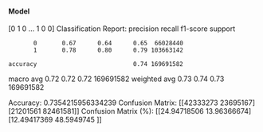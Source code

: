 #### Model
[0 1 0 ... 1 0 0]
Classification Report:
              precision    recall  f1-score   support

           0       0.67      0.64      0.65  66028440
           1       0.78      0.80      0.79 103663142

    accuracy                           0.74 169691582
   macro avg       0.72      0.72      0.72 169691582
weighted avg       0.73      0.74      0.73 169691582

Accuracy: 0.7354215956334239
Confusion Matrix:
[[42333273 23695167]
 [21201561 82461581]]
Confusion Matrix (%):
[[24.94718506 13.96366674]
 [12.49417369 48.5949745 ]]
